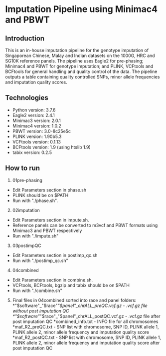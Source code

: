 # Imputation Pipeline using Minimac4 and PBWT

## Introduction

This is an in-house imputation pipeline for the genotype imputation of Singaporean Chinese, Malay and Indian datasets on the 1000G, HRC and SG10K reference panels. The pipeline uses Eagle2 for pre-phasing; Minimac4 and PBWT for genotype imputation; and  PLINK, VCFtools and BCFtools for general handling and quality control of the data. The pipeline outputs a table containing quality controlled SNPs, minor allele frequencies and imputation quality scores.

## Technologies
* Python version: 3.7.6
* Eagle2 version: 2.4.1
* Minimac3 version: 2.0.1
* Minimac4 version: 1.0.2
* PBWT version: 3.0-8c25e5c
* PLINK version: 1.90b5.3
* VCFtools version: 0.1.13
* BCFtools version: 1.9 (using htslib 1.9)
* tabix version: 0.2.5

## How to run
1. 01pre-phasing 
* Edit Parameters section in phase.sh
* PLINK should be on $PATH 
* Run with "./phase.sh".
2. 02imputation 
* Edit Parameters section in impute.sh.
* Reference panels can be converted to m3vcf and PBWT formats using Minimac3 and PBWT respectively
* Run with "./impute.sh"
3. 03postimpQC
* Edit Parameters section in postimp_qc.sh
* Run with "./postimp_qc.sh"
4. 04combined
* Edit Parameters section in combine.sh.
* VCFtools, BCFtools, bgzip and tabix should be on $PATH
* Run with "./combine.sh"
5. Final files in 04combined sorted into race and panel folders:
*"$software"_"$race"_"$panel"_chrALL_preQC.vcf.gz - .vcf.gz file without post imputation QC
*"$software"_"$race"_"$panel"_chrALL_postQC.vcf.gz - .vcf.gz file after post imputation QC 
*combined_info.txt - INFO file for all chromosomes
*maf_R2_preQC.txt - SNP list with chromosome, SNP ID, PLINK allele 1, PLINK allele 2, minor allele frequency and imputation quality score
*maf_R2_postQC.txt - SNP list with chromosome, SNP ID, PLINK allele 1, PLINK allele 2, minor allele frequency and imputation quality score after post imputation QC
